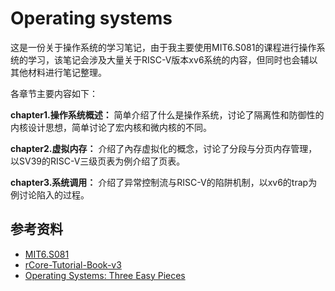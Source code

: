 # Operating systems

这是一份关于操作系统的学习笔记，由于我主要使用MIT6.S081的课程进行操作系统的学习，该笔记会涉及大量关于RISC-V版本xv6系统的内容，但同时也会辅以其他材料进行笔记整理。

各章节主要内容如下：

**chapter1.操作系统概述：** 简单介绍了什么是操作系统，讨论了隔离性和防御性的内核设计思想，简单讨论了宏内核和微内核的不同。

**chapter2.虚拟内存：** 介绍了內存虚拟化的概念，讨论了分段与分页内存管理，以SV39的RISC-V三级页表为例介绍了页表。

**chapter3.系统调用：** 介绍了异常控制流与RISC-V的陷阱机制，以xv6的trap为例讨论陷入的过程。

## 参考资料

- [MIT6.S081](https://pdos.csail.mit.edu/6.S081/2020/)
- [rCore-Tutorial-Book-v3](https://rcore-os.github.io/rCore-Tutorial-Book-v3/)
- [Operating Systems: Three Easy Pieces](https://pages.cs.wisc.edu/~remzi/OSTEP/)

